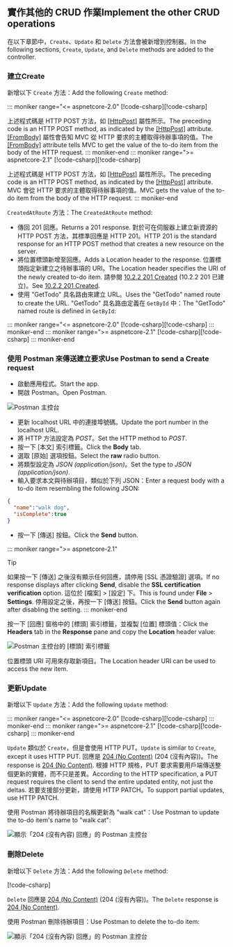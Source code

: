 ## <a name="implement-the-other-crud-operations"></a><span data-ttu-id="426ac-101">實作其他的 CRUD 作業</span><span class="sxs-lookup"><span data-stu-id="426ac-101">Implement the other CRUD operations</span></span>

<span data-ttu-id="426ac-102">在以下章節中，`Create`、`Update` 和 `Delete` 方法會被新增到控制器。</span><span class="sxs-lookup"><span data-stu-id="426ac-102">In the following sections, `Create`, `Update`, and `Delete` methods are added to the controller.</span></span>

### <a name="create"></a><span data-ttu-id="426ac-103">建立</span><span class="sxs-lookup"><span data-stu-id="426ac-103">Create</span></span>

<span data-ttu-id="426ac-104">新增以下 `Create` 方法：</span><span class="sxs-lookup"><span data-stu-id="426ac-104">Add the following `Create` method:</span></span>

::: moniker range="<= aspnetcore-2.0"
<span data-ttu-id="426ac-105">[!code-csharp[](../../tutorials/first-web-api/samples/2.0/TodoApi/Controllers/TodoController.cs?name=snippet_Create)]</span><span class="sxs-lookup"><span data-stu-id="426ac-105">[!code-csharp[](../../tutorials/first-web-api/samples/2.0/TodoApi/Controllers/TodoController.cs?name=snippet_Create)]</span></span>

<span data-ttu-id="426ac-106">上述程式碼是 HTTP POST 方法，如 [[HttpPost]](/dotnet/api/microsoft.aspnetcore.mvc.httppostattribute) 屬性所示。</span><span class="sxs-lookup"><span data-stu-id="426ac-106">The preceding code is an HTTP POST method, as indicated by the [[HttpPost]](/dotnet/api/microsoft.aspnetcore.mvc.httppostattribute) attribute.</span></span> <span data-ttu-id="426ac-107">[[FromBody]](/dotnet/api/microsoft.aspnetcore.mvc.frombodyattribute) 屬性會告知 MVC 從 HTTP 要求的主體取得待辦事項的值。</span><span class="sxs-lookup"><span data-stu-id="426ac-107">The [[FromBody]](/dotnet/api/microsoft.aspnetcore.mvc.frombodyattribute) attribute tells MVC to get the value of the to-do item from the body of the HTTP request.</span></span>
::: moniker-end
::: moniker range=">= aspnetcore-2.1"
<span data-ttu-id="426ac-108">[!code-csharp[](../../tutorials/first-web-api/samples/2.1/TodoApi/Controllers/TodoController.cs?name=snippet_Create)]</span><span class="sxs-lookup"><span data-stu-id="426ac-108">[!code-csharp[](../../tutorials/first-web-api/samples/2.1/TodoApi/Controllers/TodoController.cs?name=snippet_Create)]</span></span>

<span data-ttu-id="426ac-109">上述程式碼是 HTTP POST 方法，如 [[HttpPost]](/dotnet/api/microsoft.aspnetcore.mvc.httppostattribute) 屬性所示。</span><span class="sxs-lookup"><span data-stu-id="426ac-109">The preceding code is an HTTP POST method, as indicated by the [[HttpPost]](/dotnet/api/microsoft.aspnetcore.mvc.httppostattribute) attribute.</span></span> <span data-ttu-id="426ac-110">MVC 會從 HTTP 要求的主體取得待辦事項的值。</span><span class="sxs-lookup"><span data-stu-id="426ac-110">MVC gets the value of the to-do item from the body of the HTTP request.</span></span>
::: moniker-end

<span data-ttu-id="426ac-111">`CreatedAtRoute` 方法：</span><span class="sxs-lookup"><span data-stu-id="426ac-111">The `CreatedAtRoute` method:</span></span>

* <span data-ttu-id="426ac-112">傳回 201 回應。</span><span class="sxs-lookup"><span data-stu-id="426ac-112">Returns a 201 response.</span></span> <span data-ttu-id="426ac-113">對於可在伺服器上建立新資源的 HTTP POST 方法，其標準回應是 HTTP 201。</span><span class="sxs-lookup"><span data-stu-id="426ac-113">HTTP 201 is the standard response for an HTTP POST method that creates a new resource on the server.</span></span>
* <span data-ttu-id="426ac-114">將位置標頭新增至回應。</span><span class="sxs-lookup"><span data-stu-id="426ac-114">Adds a Location header to the response.</span></span> <span data-ttu-id="426ac-115">位置標頭指定新建立之待辦事項的 URI。</span><span class="sxs-lookup"><span data-stu-id="426ac-115">The Location header specifies the URI of the newly created to-do item.</span></span> <span data-ttu-id="426ac-116">請參閱 [10.2.2 201 Created](https://www.w3.org/Protocols/rfc2616/rfc2616-sec10.html) (10.2.2 201 已建立)。</span><span class="sxs-lookup"><span data-stu-id="426ac-116">See [10.2.2 201 Created](https://www.w3.org/Protocols/rfc2616/rfc2616-sec10.html).</span></span>
* <span data-ttu-id="426ac-117">使用 "GetTodo" 具名路由來建立 URL。</span><span class="sxs-lookup"><span data-stu-id="426ac-117">Uses the "GetTodo" named route to create the URL.</span></span> <span data-ttu-id="426ac-118">"GetTodo" 具名路由定義在 `GetById` 中：</span><span class="sxs-lookup"><span data-stu-id="426ac-118">The "GetTodo" named route is defined in `GetById`:</span></span>

::: moniker range="<= aspnetcore-2.0"
<span data-ttu-id="426ac-119">[!code-csharp[](../../tutorials/first-web-api/samples/2.0/TodoApi/Controllers/TodoController.cs?name=snippet_GetByID&highlight=1-2)]</span><span class="sxs-lookup"><span data-stu-id="426ac-119">[!code-csharp[](../../tutorials/first-web-api/samples/2.0/TodoApi/Controllers/TodoController.cs?name=snippet_GetByID&highlight=1-2)]</span></span>
::: moniker-end
::: moniker range=">= aspnetcore-2.1"
<span data-ttu-id="426ac-120">[!code-csharp[](../../tutorials/first-web-api/samples/2.1/TodoApi/Controllers/TodoController.cs?name=snippet_GetByID&highlight=1-2)]</span><span class="sxs-lookup"><span data-stu-id="426ac-120">[!code-csharp[](../../tutorials/first-web-api/samples/2.1/TodoApi/Controllers/TodoController.cs?name=snippet_GetByID&highlight=1-2)]</span></span>
::: moniker-end

### <a name="use-postman-to-send-a-create-request"></a><span data-ttu-id="426ac-121">使用 Postman 來傳送建立要求</span><span class="sxs-lookup"><span data-stu-id="426ac-121">Use Postman to send a Create request</span></span>

* <span data-ttu-id="426ac-122">啟動應用程式。</span><span class="sxs-lookup"><span data-stu-id="426ac-122">Start the app.</span></span>
* <span data-ttu-id="426ac-123">開啟 Postman。</span><span class="sxs-lookup"><span data-stu-id="426ac-123">Open Postman.</span></span>

![Postman 主控台](../../tutorials/first-web-api/_static/pmc.png)

* <span data-ttu-id="426ac-125">更新 localhost URL 中的連接埠號碼。</span><span class="sxs-lookup"><span data-stu-id="426ac-125">Update the port number in the localhost URL.</span></span>
* <span data-ttu-id="426ac-126">將 HTTP 方法設定為 *POST*。</span><span class="sxs-lookup"><span data-stu-id="426ac-126">Set the HTTP method to *POST*.</span></span>
* <span data-ttu-id="426ac-127">按一下 [本文] 索引標籤。</span><span class="sxs-lookup"><span data-stu-id="426ac-127">Click the **Body** tab.</span></span>
* <span data-ttu-id="426ac-128">選取 [原始] 選項按鈕。</span><span class="sxs-lookup"><span data-stu-id="426ac-128">Select the **raw** radio button.</span></span>
* <span data-ttu-id="426ac-129">將類型設定為 *JSON (application/json)*。</span><span class="sxs-lookup"><span data-stu-id="426ac-129">Set the type to *JSON (application/json)*.</span></span>
* <span data-ttu-id="426ac-130">輸入要求本文與待辦項目，類似於下列 JSON：</span><span class="sxs-lookup"><span data-stu-id="426ac-130">Enter a request body with a to-do item resembling the following JSON:</span></span>

```json
{
  "name":"walk dog",
  "isComplete":true
}
```

* <span data-ttu-id="426ac-131">按一下 [傳送] 按鈕。</span><span class="sxs-lookup"><span data-stu-id="426ac-131">Click the **Send** button.</span></span>

::: moniker range=">= aspnetcore-2.1"
> [!TIP]
> <span data-ttu-id="426ac-132">如果按一下 [傳送] 之後沒有顯示任何回應，請停用 [SSL 憑證驗證] 選項。</span><span class="sxs-lookup"><span data-stu-id="426ac-132">If no response displays after clicking **Send**, disable the **SSL certification verification** option.</span></span> <span data-ttu-id="426ac-133">這位於 [檔案] > [設定] 下。</span><span class="sxs-lookup"><span data-stu-id="426ac-133">This is found under **File** > **Settings**.</span></span> <span data-ttu-id="426ac-134">停用設定之後，再按一下 [傳送] 按鈕。</span><span class="sxs-lookup"><span data-stu-id="426ac-134">Click the **Send** button again after disabling the setting.</span></span>
::: moniker-end

<span data-ttu-id="426ac-135">按一下 [回應] 窗格中的 [標頭] 索引標籤，並複製 [位置] 標頭值：</span><span class="sxs-lookup"><span data-stu-id="426ac-135">Click the **Headers** tab in the **Response** pane and copy the **Location** header value:</span></span>

![Postman 主控台的 [標頭] 索引標籤](../../tutorials/first-web-api/_static/pmc2.png)

<span data-ttu-id="426ac-137">位置標頭 URI 可用來存取新項目。</span><span class="sxs-lookup"><span data-stu-id="426ac-137">The Location header URI can be used to access the new item.</span></span>

### <a name="update"></a><span data-ttu-id="426ac-138">更新</span><span class="sxs-lookup"><span data-stu-id="426ac-138">Update</span></span>

<span data-ttu-id="426ac-139">新增以下 `Update` 方法：</span><span class="sxs-lookup"><span data-stu-id="426ac-139">Add the following `Update` method:</span></span>

::: moniker range="<= aspnetcore-2.0"
<span data-ttu-id="426ac-140">[!code-csharp[](../../tutorials/first-web-api/samples/2.0/TodoApi/Controllers/TodoController.cs?name=snippet_Update)]</span><span class="sxs-lookup"><span data-stu-id="426ac-140">[!code-csharp[](../../tutorials/first-web-api/samples/2.0/TodoApi/Controllers/TodoController.cs?name=snippet_Update)]</span></span>
::: moniker-end
::: moniker range=">= aspnetcore-2.1"
<span data-ttu-id="426ac-141">[!code-csharp[](../../tutorials/first-web-api/samples/2.1/TodoApi/Controllers/TodoController.cs?name=snippet_Update)]</span><span class="sxs-lookup"><span data-stu-id="426ac-141">[!code-csharp[](../../tutorials/first-web-api/samples/2.1/TodoApi/Controllers/TodoController.cs?name=snippet_Update)]</span></span>
::: moniker-end

<span data-ttu-id="426ac-142">`Update` 類似於 `Create`，但是會使用 HTTP PUT。</span><span class="sxs-lookup"><span data-stu-id="426ac-142">`Update` is similar to `Create`, except it uses HTTP PUT.</span></span> <span data-ttu-id="426ac-143">回應是 [204 (No Content)](https://www.w3.org/Protocols/rfc2616/rfc2616-sec9.html) (204 (沒有內容))。</span><span class="sxs-lookup"><span data-stu-id="426ac-143">The response is [204 (No Content)](https://www.w3.org/Protocols/rfc2616/rfc2616-sec9.html).</span></span> <span data-ttu-id="426ac-144">根據 HTTP 規格，PUT 要求需要用戶端傳送整個更新的實體，而不只是差異。</span><span class="sxs-lookup"><span data-stu-id="426ac-144">According to the HTTP specification, a PUT request requires the client to send the entire updated entity, not just the deltas.</span></span> <span data-ttu-id="426ac-145">若要支援部分更新，請使用 HTTP PATCH。</span><span class="sxs-lookup"><span data-stu-id="426ac-145">To support partial updates, use HTTP PATCH.</span></span>

<span data-ttu-id="426ac-146">使用 Postman 將待辦項目的名稱更新為 "walk cat"：</span><span class="sxs-lookup"><span data-stu-id="426ac-146">Use Postman to update the to-do item's name to "walk cat":</span></span>

![顯示「204 (沒有內容) 回應」的 Postman 主控台](../../tutorials/first-web-api/_static/pmcput.png)

### <a name="delete"></a><span data-ttu-id="426ac-148">刪除</span><span class="sxs-lookup"><span data-stu-id="426ac-148">Delete</span></span>

<span data-ttu-id="426ac-149">新增以下 `Delete` 方法：</span><span class="sxs-lookup"><span data-stu-id="426ac-149">Add the following `Delete` method:</span></span>

[!code-csharp[](../../tutorials/first-web-api/samples/2.0/TodoApi/Controllers/TodoController.cs?name=snippet_Delete)]

<span data-ttu-id="426ac-150">`Delete` 回應是 [204 (No Content)](https://www.w3.org/Protocols/rfc2616/rfc2616-sec9.html) \(204 (沒有內容)\)。</span><span class="sxs-lookup"><span data-stu-id="426ac-150">The `Delete` response is [204 (No Content)](https://www.w3.org/Protocols/rfc2616/rfc2616-sec9.html).</span></span>

<span data-ttu-id="426ac-151">使用 Postman 刪除待辦項目：</span><span class="sxs-lookup"><span data-stu-id="426ac-151">Use Postman to delete the to-do item:</span></span>

![顯示「204 (沒有內容) 回應」的 Postman 主控台](../../tutorials/first-web-api/_static/pmd.png)
